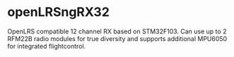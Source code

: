 openLRSngRX32
=============

OpenLRS compatible 12 channel RX based on STM32F103. Can use up to 2 RFM22B radio modules for true diversity and supports additional MPU6050 for integrated flightcontrol.
